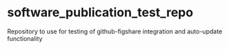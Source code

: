 # software_publication_test_repo
Repository to use for testing of github-figshare integration and auto-update functionality
